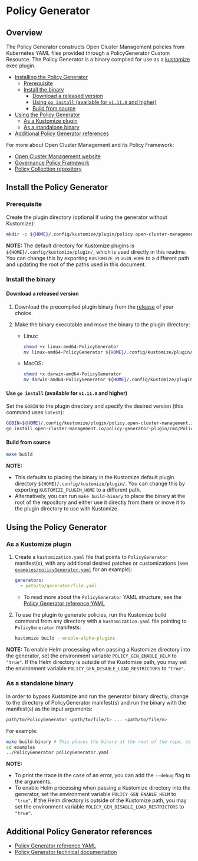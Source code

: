 # Policy Generator

## Overview

The Policy Generator constructs Open Cluster Management policies from Kubernetes YAML files provided through a
PolicyGenerator Custom Resource. The Policy Generator is a binary compiled for use as a
[kustomize](https://kustomize.io/) exec plugin.

- [Installing the Policy Generator](#installing-the-policy-generator)
  - [Prerequisite](#prerequisite)
  - [Install the binary](#install-the-binary)
    - [Download a released version](#download-a-released-version)
    - [Using `go install` (available for `v1.11.0` and higher)](#using-go-install-available-for-v1110-and-higher)
    - [Build from source](#build-from-source)
- [Using the Policy Generator](#using-the-policy-generator)
  - [As a Kustomize plugin](#as-a-kustomize-plugin)
  - [As a standalone binary](#as-a-standalone-binary)
- [Additional Policy Generator references](#additional-policy-generator-references)

For more about Open Cluster Management and its Policy Framework:

- [Open Cluster Management website](https://open-cluster-management.io/)
- [Governance Policy Framework](https://open-cluster-management.io/getting-started/integration/policy-framework/)
- [Policy Collection repository](https://github.com/open-cluster-management-io/policy-collection)

## Install the Policy Generator

### Prerequisite

Create the plugin directory (optional if using the generator without Kustomize):

```bash
mkdir -p ${HOME}/.config/kustomize/plugin/policy.open-cluster-management.io/v1/policygenerator
```

**NOTE:** The default directory for Kustomize plugins is `${HOME}/.config/kustomize/plugin/`, which is used directly in
this readme. You can change this by exporting `KUSTOMIZE_PLUGIN_HOME` to a different path and updating the root of the
paths used in this document.

### Install the binary

#### Download a released version

1. Download the precompiled plugin binary from the
   [release](https://github.com/open-cluster-management-io/policy-generator-plugin/releases) of your choice.

2. Make the binary executable and move the binary to the plugin directory:

   - Linux:

     ```bash
     chmod +x linux-amd64-PolicyGenerator
     mv linux-amd64-PolicyGenerator ${HOME}/.config/kustomize/plugin/policy.open-cluster-management.io/v1/policygenerator/PolicyGenerator
     ```

   - MacOS:
     ```bash
     chmod +x darwin-amd64-PolicyGenerator
     mv darwin-amd64-PolicyGenerator ${HOME}/.config/kustomize/plugin/policy.open-cluster-management.io/v1/policygenerator/PolicyGenerator
     ```

#### Use `go install` (available for `v1.11.0` and higher)

Set the `GOBIN` to the plugin directory and specify the desired version (this command uses `latest`):

```bash
GOBIN=${HOME}/.config/kustomize/plugin/policy.open-cluster-management.io/v1/policygenerator \
go install open-cluster-management.io/policy-generator-plugin/cmd/PolicyGenerator@latest
```

#### Build from source

```bash
make build
```

**NOTE:**

- This defaults to placing the binary in the Kustomize default plugin directory `${HOME}/.config/kustomize/plugin/`. You
  can change this by exporting `KUSTOMIZE_PLUGIN_HOME` to a different path.
- Alternatively, you can run `make build-binary` to place the binary at the root of the repository and either use it
  directly from there or move it to the plugin directory to use with Kustomize.

## Using the Policy Generator

### As a Kustomize plugin

1. Create a `kustomization.yaml` file that points to `PolicyGenerator` manifest(s), with any additional desired patches
   or customizations (see [`examples/policyGenerator.yaml`](./examples/policyGenerator.yaml) for an example):

   ```yaml
   generators:
     - path/to/generator/file.yaml
   ```

   - To read more about the `PolicyGenerator` YAML structure, see the
     [Policy Generator reference YAML](./docs/policygenerator-reference.yaml)

2. To use the plugin to generate policies, run the Kustomize build command from any directory with a
   `kustomization.yaml` file pointing to `PolicyGenerator` manifests:
   ```bash
   kustomize build --enable-alpha-plugins
   ```

  **NOTE:** To enable Helm processing when passing a Kustomize directory into the generator, set
  the environment variable `POLICY_GEN_ENABLE_HELM` to `"true"`. If the Helm directory is outside of the Kustomize path,
  you may set the environment variable `POLICY_GEN_DISABLE_LOAD_RESTRICTORS` to `"true"`.

### As a standalone binary

In order to bypass Kustomize and run the generator binary directly, change to the directory of PolicyGenerator
manifest(s) and run the binary with the manifest(s) as the input arguments:

```bash
path/to/PolicyGenerator <path/to/file/1> ... <path/to/file/n>
```

For example:

```bash
make build-binary # This places the binary at the root of the repo, so this is optional if it was done previously
cd examples
../PolicyGenerator policyGenerator.yaml
```

**NOTE:** 
- To print the trace in the case of an error, you can add the `--debug` flag to the arguments.
- To enable Helm processing when passing a Kustomize directory into the generator, set
  the environment variable `POLICY_GEN_ENABLE_HELM` to `"true"`. If the Helm directory is outside of the Kustomize path,
  you may set the environment variable `POLICY_GEN_DISABLE_LOAD_RESTRICTORS` to `"true"`.

## Additional Policy Generator references

- [Policy Generator reference YAML](./docs/policygenerator-reference.yaml)
- [Policy Generator technical documentation](./docs/policygenerator.md)
